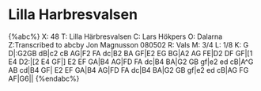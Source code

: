 # Lilla Harbresvalsen

{%abc%}
X: 48
T: Lilla Härbresvalsen
C: Lars Hökpers
O: Dalarna
Z:Transcribed to abcby Jon Magnusson 080502
R: Vals
M: 3/4
L: 1/8
K: G
D|:G2GB dB|c2 cB AG|F2 FA dc|B2 BA GF|E2 EG BG|A2 AG FE|D2 DF GF|[1 E4 D2:|[2 E4 GF|]
E2 EF GA|B4 AG|FD FA dc|B4 BA|G2 GB gf|e2 ed cB|A^G AB cd|B4 GF|
E2 EF GA|B4 AG|FD FA dc|B4 BA|G2 GB gf|e2 ed cB|AG FG AF|G6||
{%endabc%}

